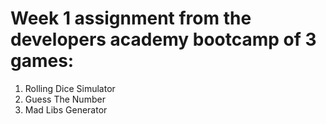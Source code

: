 # Week 1 assignment from the developers academy bootcamp of 3 games:
1. Rolling Dice Simulator
2. Guess The Number
3. Mad Libs Generator

